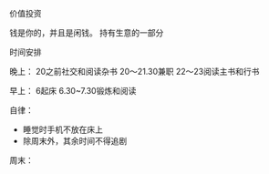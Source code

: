 


价值投资

钱是你的，并且是闲钱。
持有生意的一部分


时间安排

晚上：
20之前社交和阅读杂书
20～21.30兼职
22～23阅读主书和行书

早上：
6起床
6.30~7.30锻炼和阅读

自律：
* 睡觉时手机不放在床上
* 除周末外，其余时间不得追剧 


周末：